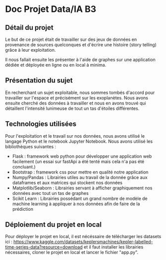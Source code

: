 # Doc Projet Data/IA B3

## Détail du projet

Le but de ce projet était de travailler sur des jeux de données en provenance de sources quelconques et d'écrire une histoire (story telling) grâce à leur exploitation. 

Il nous fallait ensuite les présenter à l'aide de graphes sur une application dédiée et déployée en ligne ou en local à minima.

## Présentation du sujet

En recherchant un sujet exploitable, nous sommes tombés d'accord pour travailler sur l'espace et précisément sur les exoplanètes. Nous avons ensuite cherché des données à travailler et nous en avons trouvé qui détaillent l'intensité lunimeuse de tout un tas d'étoiles différentes.

## Technologies utilisées

Pour l'exploitation et le travail sur nos données, nous avons utilisé le langage Python et le notebook Jupyter Notebook. Nous avons utilisé les bibliothèques suivantes : 

- Flask : framework web python pour développer une application web facilement (un essai sur fastApi a été tenté mais cela n'a pas été concluant.)
- Bootstrap : framework css pour mettre en qualité notre application
- Numpy/Pandas : Librairies utiles au travail de la donnée grâce aux dataframes et aux matrices qui stockent nos données
- Matplotlib/Seaborn : Librairies servant à afficher graphiquement nos données avec tout un tas de graphes
- Scikit Learn : Librairies possédant un grand nombre de modèle de machine learning à appliquer à nos données afin de faire de la prédiction

## Déploiement du projet en local

Pour déployer le projet en local, il est nécéssaire de télécharger les datasets ici : https://www.kaggle.com/datasets/keplersmachines/kepler-labelled-time-series-data?resource=download et il faut installer les librairies nécessaires, cloner le projet en local et lancer le fichier "app.py".

